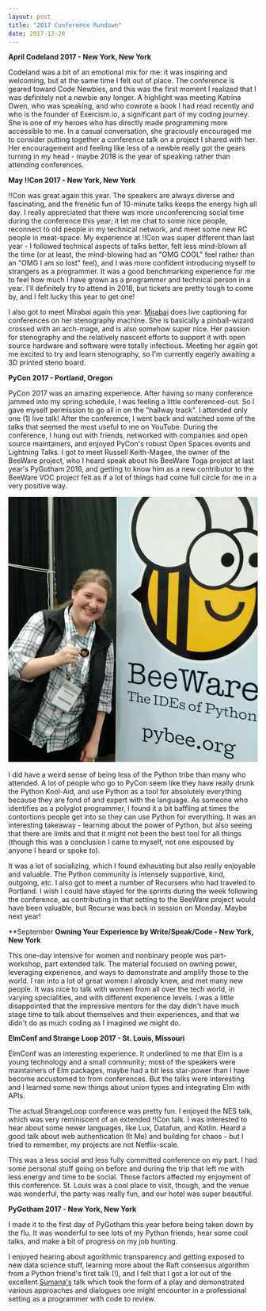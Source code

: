 ```yaml
---
layout: post
title: "2017 Conference Rundown"
date: 2017-12-20
---
```


**April
Codeland 2017 - New York, New York**

Codeland was a bit of an emotional mix for me: it was inspiring and welcoming, but at the same time I felt out of place. The conference is geared toward Code Newbies, and this was the first moment I realized that I was definitely not a newbie any longer. A highlight was meeting Katrina Owen, who was speaking, and who cowrote a book I had read recently and who is the founder of Exercism.io, a significant part of my coding journey. She is one of my heroes who has directly made programming more accessible to me. In a casual conversation, she graciously encouraged me to consider putting together a conference talk on a project I shared with her. Her encouragement and feeling like less of a newbie really got the gears turning in my head - maybe 2018 is the year of speaking rather than attending conferences.

**May
!!Con 2017 - New York, New York**

!!Con was great again this year. The speakers are always diverse and fascinating, and the frenetic fun of 10-minute talks keeps the energy high all day. I really appreciated that there was more unconferencing social time during the conference this year; it let me chat to some nice people, reconnect to old people in my technical network, and meet some new RC people in meat-space. My experience at !!Con was super different than last year - I followed technical aspects of talks better, felt less mind-blown all the time (or at least, the mind-blowing had an "OMG COOL" feel rather than an "OMG I am so lost" feel), and I was more confident introducing myself to strangers as a programmer. It was a good benchmarking experience for me to feel how much I have grown as a programmer and technical person in a year. I'll definitely try to attend in 2018, but tickets are pretty tough to come by, and I felt lucky this year to get one!

I also got to meet Mirabai again this year. [Mirabai](twitter,com/stenoknight) does live captioning for conferences on her stenography machine. She is basically a pinball-wizard crossed with an arch-mage, and is also somehow super nice. Her passion for stenography and the relatively nascent efforts to support it with open source hardware and software were totally infectious. Meeting her again got me excited to try and learn stenography, so I'm currently eagerly awaiting a 3D printed steno board.

**PyCon 2017 - Portland, Oregon**

PyCon 2017 was an amazing experience. After having so many conference jammed into my spring schedule, I was feeling a little conferenced-out. So I gave myself permission to go all in on the "hallway track". I attended only one (1) live talk! After the conference, I went back and watched some of the talks that seemed the most useful to me on YouTube. During the conference, I hung out with friends, networked with companies and open source maintainers, and enjoyed PyCon's robust Open Spaces events and Lightning Talks. I got to meet Russell Keith-Magee, the owner of the BeeWare project, who I heard speak about his BeeWare Toga project at last year's PyGotham 2016, and getting to know him as a new contributor to the BeeWare VOC project felt as if a lot of things had come full circle for me in a very positive way.

![Got a challenge coin for my BeeWare contributions](https://github.com/katieamazing/katieamazing.github.io/raw/master/img/IMG_20170519_092609190_TOP-(1).jpg)

I did have a weird sense of being less of the Python tribe than many who attended. A lot of people who go to PyCon seem like they have really drunk the Python Kool-Aid, and use Python as a tool for absolutely everything because they are fond of and expert with the language. As someone who identifies as a polyglot programmer, I found it a bit baffling at times the contortions people get into so they can use Python for everything. It was an interesting takeaway - learning about the power of Python, but also seeing that there are limits and that it might not been the best tool for all things (though this was a conclusion I came to myself, not one espoused by anyone I heard or spoke to).

It was a lot of socializing, which I found exhausting but also really enjoyable and valuable. The Python community is intensely supportive, kind, outgoing, etc. I also got to meet a number of Recursers who had traveled to Portland. I wish I could have stayed for the sprints during the week following the conference, as contributing in that setting to the BeeWare project would have been valuable, but Recurse was back in session on Monday. Maybe next year!


**September
**Owning Your Experience by Write/Speak/Code - New York, New York**

This one-day intensive for women and nonbinary people was part-workshop, part extended talk. The material focused on owning power, leveraging experience, and ways to demonstrate and amplify those to the world. I ran into a lot of great women I already knew, and met many new people. It was nice to talk with women from all over the tech world, in varying specialities, and with different experience levels. I was a little disappointed that the impressive mentors for the day didn't have much stage time to talk about themselves and their experiences, and that we didn't do as much coding as I imagined we might do.  

**ElmConf and Strange Loop 2017 - St. Louis, Missouri**

ElmConf was an interesting experience. It underlined to me that Elm is a young technology and a small community; most of the speakers were maintainers of Elm packages, maybe had a bit less star-power than I have become accustomed to from conferences. But the talks were interesting and I learned some new things about union types and integrating Elm with APIs.

The actual StrangeLoop conference was pretty fun. I enjoyed the NES talk, which was very reminiscent of an extended !!Con talk. I was interested to hear about some newer languages, like Lux, Datafun, and Kotlin. Heard a good talk about web authentication (It Me) and building for chaos - but I tried to remember, my projects are not Netflix-scale.

This was a less social and less fully committed conference on my part. I had some personal stuff going on before and during the trip that left me with less energy and time to be social. Those factors affected my enjoyment of this conference. St. Louis was a cool place to visit, though, and the venue was wonderful, the party was really fun, and our hotel was super beautiful.

**PyGotham 2017 - New York, New York**

I made it to the first day of PyGotham this year before being taken down by the flu. It was wonderful to see lots of my Python friends, hear some cool talks, and make a bit of progress on my job hunting.

I enjoyed hearing about agorithmic transparency and getting exposed to new data science stuff, learning more about the Raft consensus algorithm from a Python friend's first talk (!), and I felt that I got a lot out of the excellent [Sumana's](https://www.harihareswara.net/) talk which took the form of a play and demonstrated various approaches and dialogues one might encounter in a professional setting as a programmer with code to review.

